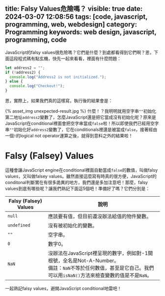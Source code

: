 title: Falsy Values危險嗎？
visible: true
date: 2024-03-07 12:08:56
tags: [code, javascript, programming, web, webdesign]
category: Programming
keywords: web design, javascript, programming, code
---
JavaScript的falsy values很危險嗎？它們是什麼？到處都看得到它們啊？恩，下面這段程式碼有點玄機，快先一起來看看，裡面有什麼問題：
```javascript
let address2 = "";
if (!address2) {
  console.log("Address2 is not initialized.");
} else {
  console.log("Checkout!");
}
```
恩，實際上，如果我們真的這樣寫，執行後的結果會是：
<!-- more -->
{% asset_img unexpected-result.jpg %}
什麼！？我明明就用空字串`""`初始化第二地址`address2`變數了，怎麼JavaScript還是把它當成沒有初始化呢？原來是JavaScript在conditional裡面會把空字串當成`false`啦！所以即使我們已經用空字串`""`初始化好`address2`變數了，它在conditionals裡還是被當成`false`，接著經由一個`!`的logical not operator運算之後，就得到意料之外的結果啦！

# Falsy (Falsey) Values
這種會讓JavaScript engine在conditional裡面自動當成`false`的數值，叫做falsy values，又叫做falsey values。雖然直接這麼寫有時真的很方便，JavaScript的conditonal判斷實在有很多詭異的地方，我們還是多加注意吧！那麼，falsy values到底有哪些呢？讓我們熟記下面這5個吧！準備好了嗎？它們分別是：

| Falsy (Falsey) Values | 說明                                                                                             |
|-----------------------|--------------------------------------------------------------------------------------------------|
| `null`                | 應該要有值，但目前還沒辦法給值的物件變數。                                                              |
| `undefined`           | 沒有被初始化的變數。                                                                                |
| `""`                  | 空字串。                                                                                          |
| `0`                   | 數字0。                                                                                          |
| `NaN`                 | 沒辦法在JavaScript裡呈現的數字，例如對-1開根號，全名是Not-A-Number。<br />備註：`NaN`不等於任何數值，甚至是它自己。我們可以用`isNaN()`方法來檢查變數的值是不是`NaN`。 |

一起熟記falsy values，避開JavaScript conditional地雷吧！
